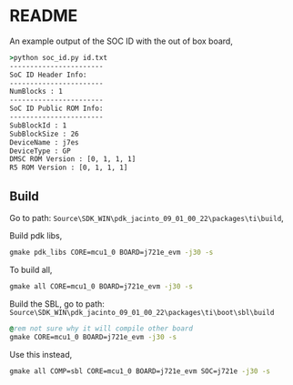 # README

An example output of the SOC ID with the out of box board,

```bat
>python soc_id.py id.txt
-----------------------
SoC ID Header Info:
-----------------------
NumBlocks : 1
-----------------------
SoC ID Public ROM Info:
-----------------------
SubBlockId : 1
SubBlockSize : 26
DeviceName : j7es
DeviceType : GP
DMSC ROM Version : [0, 1, 1, 1]
R5 ROM Version : [0, 1, 1, 1]
```

## Build

Go to path: `Source\SDK_WIN\pdk_jacinto_09_01_00_22\packages\ti\build`,

Build pdk libs,

```bat
gmake pdk_libs CORE=mcu1_0 BOARD=j721e_evm -j30 -s
```

To build all,

```bat
gmake all CORE=mcu1_0 BOARD=j721e_evm -j30 -s
```

Build the SBL, go to path: `Source\SDK_WIN\pdk_jacinto_09_01_00_22\packages\ti\boot\sbl\build`

```bat
@rem not sure why it will compile other board
gmake CORE=mcu1_0 BOARD=j721e_evm -j30 -s
```

Use this instead,

```bat
gmake all COMP=sbl CORE=mcu1_0 BOARD=j721e_evm SOC=j721e -j30 -s
```
